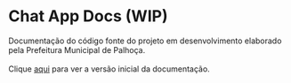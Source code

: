 # Chat App Docs (WIP)
Documentação do código fonte do projeto em desenvolvimento elaborado pela Prefeitura Municipal de Palhoça. <br><br>
Clique [aqui](https://gbrissi.github.io/published_chat_app_docs/) para ver a versão inicial da documentação.
